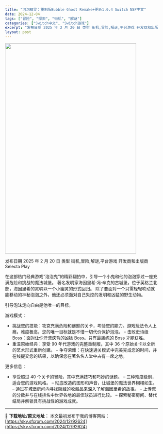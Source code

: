 ```yaml
---
title: "泡泡精灵：重制版Bubble Ghost Remake+更新1.0.4 Switch NSP中文"
date: 2024-12-04
tags: ["冒险", "探索", "街机", "解谜"]
categories: ["Switch中文", "Switch游戏"]
excerpt: "发布日期 2025 年 2 月 20 日 类型 街机,冒险,解谜,平台游戏 开发商和出版商 Selecta Play 在这部热门经典游戏“泡泡鬼”的精彩翻拍中，引导一个小鬼和他的泡泡穿过一座充满危险和挑战的魔法城堡。 著名发明家海因里希·冯·辛克的古城堡，位于英格兰北部，海因里希的灵魂以一个小幽灵的&hellip;"
layout: post
---
```


<img class="aligncenter size-full wp-image-92625" src="https://sky.sfcrom.com/wp-content/uploads/2024/12/2024120402400920.webp" alt="" width="432" height="692" />

发布日期 2025 年 2 月 20 日
类型 街机,冒险,解谜,平台游戏
开发商和出版商 Selecta Play

在这部热门经典游戏“泡泡鬼”的精彩翻拍中，引导一个小鬼和他的泡泡穿过一座充满危险和挑战的魔法城堡。
著名发明家海因里希·冯·辛克的古城堡，位于英格兰北部，海因里希的灵魂以一个小幽灵的形式回归。
除了要面对一个只需轻轻吹动就能移动的神秘泡泡之外，他还必须面对自己失控的发明和凶猛的野生动物。

引导泡沫走向自由是他唯一的目标。

游戏模式：

- 挑战您的技能：攻克充满危险和谜题的关卡，考验您的能力。游戏玩法令人上瘾，难度极高，您的唯一目标就是不惜一切代价保护泡泡。
– 击败史诗级 Boss：面对让你汗流浃背的凶猛 Boss。只有最熟练的 Boss 才能获胜。
- 重温原始经典：享受 90 年代游戏的完整重制版，其中 36 个原始关卡以全新的艺术形式重新创建。
– 争夺荣耀：在快速通关模式中完美完成您的时间，并在线提交您的结果，以确保您在著名名人堂中占有一席之地。

更多信息：

- 享受超过 40 个关卡的冒险，其中充满技巧和巧妙的谜题。
– 三种难度级别，适合您的游戏风格。
– 彻底改造的图形和声音，让城堡的魔法世界栩栩如生。
– 通过在城堡房间内寻找隐藏的收藏品来深入了解海因里希的故事。
– 上传您的分数并与在线排名中世界各地的最佳球员进行比较。
– 探索秘密房间、替代结局并解锁具有挑战性的游戏成就。

---
📖 **下载地址/原文地址：** 本文最初发布于我的博客网站：[https://sky.sfcrom.com/2024/12/92624](https://sky.sfcrom.com/2024/12/92624)
